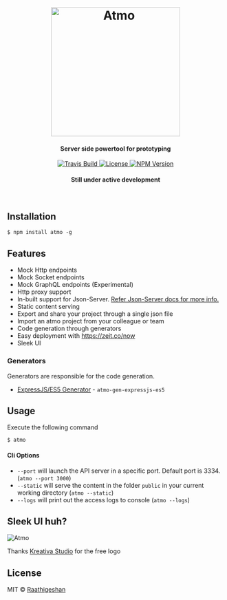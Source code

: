 <h1 align="center">
  <img src="https://raw.githubusercontent.com/Raathigesh/Atmo/master/docs/AtmoLogo.png" alt="Atmo" height="300">
   <br>
  <h4 align="center">Server side powertool for prototyping</h4>
</h1>

<p align="center">
  <a href="https://travis-ci.org/Raathigesh/Atmo">
    <img src="https://img.shields.io/travis/Raathigesh/Atmo.svg?style=flat-square"
         alt="Travis Build">
  </a>
  <a href="https://github.com/Raathigesh/Atmo/blob/master/LICENSE">
    <img src="https://img.shields.io/npm/l/express.svg?maxAge=2592000&style=flat-square"
         alt="License">
  </a>
  <a href="https://www.npmjs.com/package/atmo">
    <img src="https://img.shields.io/npm/v/atmo.svg?style=flat-square"
         alt="NPM Version">
  </a>
   <h4 align="center">Still under active development</h4>
</p>
<br>


## Installation
```
$ npm install atmo -g
```
## Features
- Mock Http endpoints
- Mock Socket endpoints
- Mock GraphQL endpoints (Experimental)
- Http proxy support
- In-built support for Json-Server. [Refer Json-Server docs for more info.](https://github.com/typicode/json-server)
- Static content serving 
- Export and share your project through a single json file
- Import an atmo project from your colleague or team
- Code generation through generators
- Easy deployment with https://zeit.co/now
- Sleek UI

### Generators
Generators are responsible for the code generation.
- [ExpressJS/ES5 Generator](https://github.com/Raathigesh/AtmoExpressES5Generator) - `atmo-gen-expressjs-es5`

## Usage
Execute the following command
```
$ atmo
```

#### Cli Options
- `--port` will launch the API server in a specific port. Default port is 3334. (`atmo --port 3000`)
- `--static` will serve the content in the folder `public` in your current working directory (`atmo --static`)
- `--logs` will print out the access logs to console (`atmo --logs`)

## Sleek UI huh?
<img src="https://raw.githubusercontent.com/Raathigesh/Atmo/master/docs/AtmoUi.PNG" alt="Atmo" >

Thanks [Kreativa Studio](http://www.kreativa-studio.com/) for the free logo

## License
MIT © [Raathigeshan](https://twitter.com/Raathigeshan)

